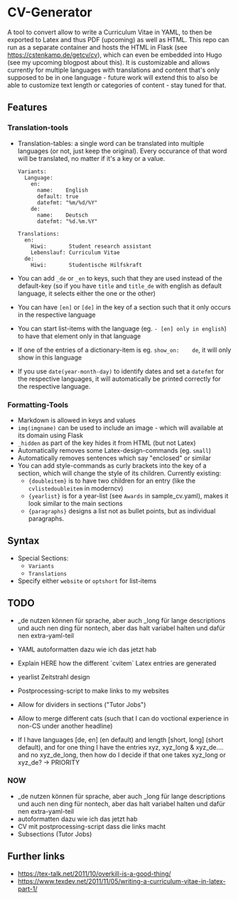 # CV-Generator

A tool to convert allow to write a Curriculum Vitae in YAML, to then be exported to Latex and thus PDF (upcoming) as well as HTML. This repo can run as a separate container and hosts the HTML in Flask (see https://cstenkamp.de/getcv/cv), which can even be embedded into Hugo (see my upcoming blogpost about this). It is customizable and allows currently for multiple languages with translations and content that's only supposed to be in one language - future work will extend this to also be able to customize text length or categories of content - stay tuned for that. 

## Features

### Translation-tools

* Translation-tables: a single word can be translated into multiple languages (or not, just keep the original). Every occurance of that word will be translated, no matter if it's a key or a value.
    ```
    Variants:
      Language:
        en:
          name:    English
          default: true
          datefmt: "%m/%d/%Y"
        de:
          name:    Deutsch
          datefmt: "%d.%m.%Y"
    
    Translations:
      en:
        Hiwi:       Student research assistant
        Lebenslauf: Curriculum Vitae
      de:
        Hiwi:       Studentische Hilfskraft
    ```
  
* You can add `_de` or `_en` to keys, such that they are used instead of the default-key (so if you have `title` and `title_de` with english as default language, it selects either the one or the other)
* You can have `[en]` or `[de]` in the key of a section such that it only occurs in the respective language
* You can start list-items with the language (eg. `- [en] only in english`) to have that element only in that language
* If one of the entries of a dictionary-item is eg. `show_on:    de`, it will only show in this language
* If you use `date(year-month-day)` to identify dates and set a `datefmt` for the respective languages, it will automatically be printed correctly for the respective language.

### Formatting-Tools

* Markdown is allowed in keys and values
* `img(imgname)` can be used to include an image - which will available at its domain using Flask
* `_hidden` as part of the key hides it from HTML (but not Latex)
* Automatically removes some Latex-design-commands (eg. `small`)
* Automatically removes sentences which say "enclosed" or similar
* You can add style-commands as curly brackets into the key of a section, which will change the style of its children. Currently existing:
  * `{doubleitem}` is to have two children for an entry (like the `cvlistedoubleitem` in moderncv) 
  * `{yearlist}` is for a year-list (see `Awards` in sample_cv.yaml), makes it look similar to the main sections
  * `{paragraphs}` designs a list not as bullet points, but as individual paragraphs.

## Syntax

* Special Sections: 
  * `Variants`
  * `Translations`
* Specify either `website` or `optshort` for list-items

## TODO

* _de nutzen können für sprache, aber auch _long für lange descriptions und auch nen ding für nontech, aber das halt variabel halten und dafür nen extra-yaml-teil 
* YAML autoformatten dazu wie ich das jetzt hab
* Explain HERE how the different ´cvitem` Latex entries are generated
* yearlist Zeitstrahl design
* Postprocessing-script to make links to my websites
* Allow for dividers in sections ("Tutor Jobs")
* Allow to merge different cats (such that I can do voctional experience in non-CS under another headline)

* If I have languages [de, en] (en default) and length [short, long] (short default), and for one thing I have the entries xyz, xyz_long & xyz_de.... and no xyz_de_long, then how do I decide if that one takes xyz_long or xyz_de? -> PRIORITY 


### NOW

* _de nutzen können für sprache, aber auch _long für lange descriptions und auch nen ding für nontech, aber das halt variabel halten und dafür nen extra-yaml-teil 
* autoformatten dazu wie ich das jetzt hab
* CV mit postprocessing-script dass die links macht
* Subsections (Tutor Jobs)



## Further links

* https://tex-talk.net/2011/10/overkill-is-a-good-thing/
* https://www.texdev.net/2011/11/05/writing-a-curriculum-vitae-in-latex-part-1/